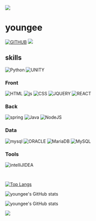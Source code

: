 <img src="https://capsule-render.vercel.app/api?type=waving&color=BDBDC8&height=150&section=header" />

# youngee

<a href=
"https://github.com/seoyoung98">![GITHUB](https://img.shields.io/badge/GitHub-100000?style=for-thebadge&logo=github&logoColor=white)</a>
<a href="https://corinyoungee.tistory.com/"><img src="https://img.shields.io/badge/corinyoungee.tistory-red?style=square&logo=coringyoungee&logoColor=orange"/></a>

## skills

![Python](https://img.shields.io/badge/Python-3776AB?style=for-thebadge&logo=python&logoColor=white)
![UNITY](https://img.shields.io/badge/Unity-100000?style=for-thebadge&logo=unity&logoColor=white)

### Front

![HTML](https://img.shields.io/badge/HTML-239120?style=for-thebadge&logo=html5&logoColor=white)
![js](https://img.shields.io/badge/JavaScript-F7DF1E?style=for-thebadge&logo=JavaScript&logoColor=white)
![CSS](https://img.shields.io/badge/CSS-239120?&style=for-thebadge&logo=css3&logoColor=white)
![JQUERY](https://img.shields.io/badge/jQuery-0769AD?style=for-thebadge&logo=jquery&logoColor=white)
![REACT](https://img.shields.io/badge/React-20232A?style=for-thebadge&logo=react&logoColor=61DAFB)

### Back

![spring](https://img.shields.io/badge/Spring-6DB33F?style=for-thebadge&logo=spring&logoColor=white)
![Java](https://img.shields.io/badge/Java-ED8B00?style=for-thebadge&logo=openjdk&logoColor=white)
![NodeJS](https://img.shields.io/badge/Node.js-43853D?style=for-thebadge&logo=node.js&logoColor=white)

### Data

![mysql](https://img.shields.io/badge/MySQL-00000F?style=for-thebadge&logo=mysql&logoColor=white)
![ORACLE](https://img.shields.io/badge/Oracle-F80000?style=for-thebadge&logo=Oracle&logoColor=white)
![MariaDB](https://img.shields.io/badge/MariaDB-003545?style=for-thebadge&logo=mariadb&logoColor=white)
![MySQL](https://img.shields.io/badge/MySQL-005C84?style=for-thebadge&logo=mysql&logoColor=white)

### Tools

![intelliJIDEA](https://img.shields.io/badge/IntelliJ_IDEA-000000.svg?style=for-thebadge&logo=intellij-idea&logoColor=white)

<!-- ### 예정

![TypeScript](https://img.shields.io/badge/TypeScript-007ACC?style=for-thebadge&logo=typescript&logoColor=white) -->

![]()
![]()
![]()
![]()
![]()
![]()
![]()
![]()
![]()
![]()
![]()
![]()
![]()
![]()
![]()
![]()
![]()
![]()
![]()
![]()
![]()
![]()
![]()
![]()
![]()
![]()
![]()
![]()

[![Top Langs](https://github-readme-stats.vercel.app/api/top-langs/?username=seoyoung98&theme=graywhite)](https://github.com/anuraghazra/github-readme-stats)

![youngee's GitHub stats](https://github-readme-stats.vercel.app/api?username=seoyoung98&hide=contribs,prs&show_icons=true&theme=graywhite)

![youngee's GitHub stats](https://github-readme-stats.vercel.app/api?username=seoyoung98&theme=graywhite&show_icons=true&hide=contribs,prs)

<img src="https://capsule-render.vercel.app/api?type=waving&color=BDBDC8&height=150&section=footer" />
